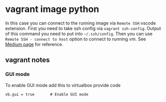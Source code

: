 # vagrant image python

In this case you can connect to the running image via `Remote SSH` vscode extension. First you need to take ssh config via `vagrant ssh-config`. Output of this command you need to put into `~/.ssh/config`. Then you can use `Remote SSH - connect to host` option to connect to running vm. See [Medium page](https://medium.com/@lizrice/ssh-to-vagrant-from-vscode-5b2c5996bc0e) for reference.

## vagrant notes


### GUI mode

To enable GUI mode add this to virtualbox provide code

```
vb.gui = true       # Enable GUI mode
```